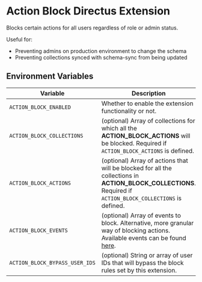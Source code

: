 # Action Block Directus Extension

Blocks certain actions for all users regardless of role or admin status.

Useful for:

- Preventing admins on production environment to change the schema
- Preventing collections synced with schema-sync from being updated

## Environment Variables

| Variable | Description | Default | Example |
| -------- | ----------- | ------- | ------- |
| `ACTION_BLOCK_ENABLED` | Whether to enable the extension functionality or not. | `false` | `true` or `false` |
| `ACTION_BLOCK_COLLECTIONS` | (optional) Array of collections for which all the **ACTION_BLOCK_ACTIONS** will be blocked. Required if `ACTION_BLOCK_ACTIONS` is defined. | `null` | `array:directus_collections,directus_fields,directus_relations,directus_roles,directus_permissions,directus_settings,directus_presets,directus_translations` |
| `ACTION_BLOCK_ACTIONS` | (optional) Array of actions that will be blocked for all the collections in **ACTION_BLOCK_COLLECTIONS**. Required if `ACTION_BLOCK_COLLECTIONS` is defined. | `null` | `array:create,update,delete` |
| `ACTION_BLOCK_EVENTS` | (optional) Array of events to block. Alternative, more granular way of blocking actions. Available events can be found [here](https://docs.directus.io/extensions/hooks.html#available-events).| `null` | `array:collections.update,custom_collection.items.read` |
| `ACTION_BLOCK_BYPASS_USER_IDS` | (optional) String or array of user IDs that will bypass the block rules set by this extension.| `null` | `cb7c2df3-7876-4240-944f-e0ecd766d91c` or `array:cb7c2df3-7876-4240-944f-e0ecd766d91c,d766d91c-1234-5678-944f-e0eccb7c2df3` |
